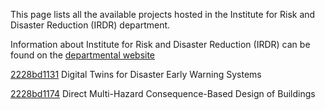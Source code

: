 This page lists all the available projects hosted in the Institute for Risk and Disaster Reduction (IRDR) department.

Information about Institute for Risk and Disaster Reduction (IRDR) can be found on the [departmental website](https://www.ucl.ac.uk/risk-disaster-reduction)

[2228bd1131](../projects/2228bd1131.md) Digital Twins for Disaster Early Warning Systems

[2228bd1174](../projects/2228bd1174.md) Direct Multi-Hazard Consequence-Based Design of Buildings